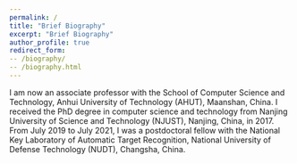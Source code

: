 ```yaml
---
permalink: /
title: "Brief Biography"
excerpt: "Brief Biography"
author_profile: true
redirect_form:
-- /biography/
-- /biography.html
---
```


I am now an associate professor with the School of Computer Science and Technology, Anhui University of Technology (AHUT), Maanshan, China. I received the PhD degree in computer science and technology from Nanjing University of Science and Technology (NJUST), Nanjing, China, in 2017. From July 2019 to July 2021, I was a postdoctoral fellow with the National Key Laboratory of Automatic Target Recognition, National University of Defense Technology (NUDT), Changsha, China.
